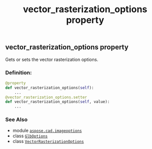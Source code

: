 ﻿---
title: vector_rasterization_options property
second_title: Aspose.CAD for Python via .NET API References
description: 
type: docs
weight: 140
url: /python-net/aspose.cad.imageoptions/glboptions/vector_rasterization_options/
is_root: false
---

## vector_rasterization_options property


Gets or sets the vector rasterization options.
### Definition:
```python
@property
def vector_rasterization_options(self):
    ...
@vector_rasterization_options.setter
def vector_rasterization_options(self, value):
    ...
```

### See Also
* module [`aspose.cad.imageoptions`](../../)
* class [`GlbOptions`](/cad/python-net/aspose.cad.imageoptions/glboptions)
* class [`VectorRasterizationOptions`](/cad/python-net/aspose.cad.imageoptions/vectorrasterizationoptions)
